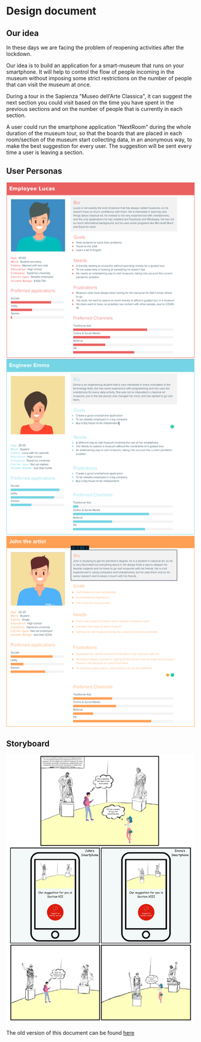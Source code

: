 # Design document

## Our idea

In these days we are facing the problem of reopening activities after the lockdown.

Our idea is to build an application for a smart-museum that runs on your smartphone. It will help to control the flow of people incoming in the museum without imposing some strict restrictions on the number of people that can visit the museum at once.

During a tour in the Sapienza "Museo dell'Arte Classica", it can suggest the next section you could visit based on the time you have spent in the previous sections and on the number of people that is currently in each section.

A user could run the smartphone application "NextRoom" during the whole duration of the museum tour, so that the boards that are placed in each room/section of the museum start collecting data, in an anonymous way, to make the best suggestion for every user. The suggestion will be sent every time a user is leaving a section.

## User Personas

![John](Images/persona_1.png)
![Emma](Images/persona_2.png)
![Lucas](Images/persona_3.png)

## Storyboard

![A typical usage of the application](Images/storyboard.png)

The old version of this document can be found [here](OlderVersions/Design02)
